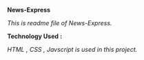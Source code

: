 **News-Express**

*This is readme file of News-Express.*

**Technology Used :**

*HTML , CSS , Javscript is used in this project.*
